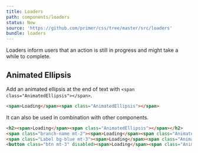 ```yaml
---
title: Loaders
path: components/loaders
status: New
source: 'https://github.com/primer/css/tree/master/src/loaders'
bundle: loaders
---
```


Loaders inform users that an action is still in progress and might take a while to complete.

## Animated Ellipsis

Add an animated ellipsis at the end of text with `<span class="AnimatedEllipsis"></span>`.

```html live
<span>Loading</span><span class="AnimatedEllipsis"></span>
```

It can also be used in combination with other components.

```html live
<h2><span>Loading</span><span class="AnimatedEllipsis"></span></h2>
<span class="branch-name mt-2"><span>Loading</span><span class="AnimatedEllipsis"></span></span><br>
<span class="Label bg-blue mt-3"><span>Loading</span><span class="AnimatedEllipsis"></span></span><br>
<button class="btn mt-3" disabled><span>Loading</span><span class="AnimatedEllipsis"></span></button>
```
